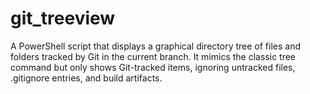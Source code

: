 # git_treeview
A PowerShell script that displays a graphical directory tree of files and folders tracked by Git in the current branch. It mimics the classic tree command but only shows Git-tracked items, ignoring untracked files, .gitignore entries, and build artifacts.
